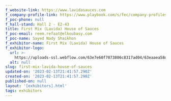 ```yaml
---
f_website-link: https://www.lavidasauces.com
f_company-profile-link: https://www.playbook.com/s/fec/company-profiles
f_poc-phone: null
f_hall-stand: Hall 2 - E2-43
title: First Mix (Lavida) House of Sauces
f_poc-email: reem.refaat@elkoubasy.com
f_poc-name: Sayed Nady Shaikhon
f_exhibitor-name: First Mix (Lavida) House of Sauces
f_exhibitor-logo:
  url: >-
    https://uploads-ssl.webflow.com/63e7e60f7073806c8317ad04/63eaaea58dca56313820df03_NGZkMg.jpeg
  alt: null
slug: first-mix-lavida-house-of-sauces
updated-on: '2023-02-13T21:41:57.290Z'
created-on: '2023-02-13T21:41:57.290Z'
published-on: null
layout: '[exhibitors].html'
tags: exhibitors
---
```



